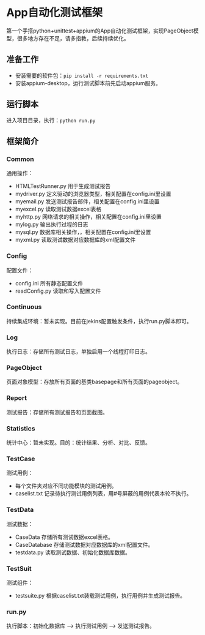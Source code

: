 # App自动化测试框架

第一个手搭python+unittest+appium的App自动化测试框架，实现PageObject模型，很多地方存在不足，请多指教，后续持续优化。

## 准备工作

* 安装需要的软件包：`pip install -r requirements.txt`
* 安装appium-desktop，运行测试脚本前先启动appium服务。

## 运行脚本

进入项目目录，执行：`python run.py`

## 框架简介

### Common

通用操作：

* HTMLTestRunner.py 用于生成测试报告
* mydriver.py 定义驱动的浏览器类型，相关配置在config.ini里设置
* myemail.py 发送测试报告邮件，相关配置在config.ini里设置
* myexcel.py 读取测试数据excel表格
* myhttp.py 网络请求的相关操作，相关配置在config.ini里设置
* mylog.py 输出执行过程的日志
* mysql.py 数据库相关操作，，相关配置在config.ini里设置
* myxml.py 读取测试数据对应数据库的xml配置文件

### Config

配置文件：

* config.ini 所有静态配置文件
* readConfig.py 读取和写入配置文件

### Continuous

持续集成环境：暂未实现。目前在jekins配置触发条件，执行run.py脚本即可。

### Log

执行日志：存储所有测试日志，单独启用一个线程打印日志。

### PageObject

页面对象模型：存放所有页面的基类basepage和所有页面的pageobject。

### Report

测试报告：存储所有测试报告和页面截图。

### Statistics

统计中心：暂未实现。目的：统计结果、分析、对比、反馈。

### TestCase

测试用例：

* 每个文件夹对应不同功能模块的测试用例。
* caselist.txt 记录待执行测试用例列表，用#号屏蔽的用例代表本轮不执行。

### TestData

测试数据：

* CaseData 存储所有测试数据excel表格。
* CaseDatabase 存储测试数据对应数据库的xml配置文件。
* testdata.py 读取测试数据、初始化数据库数据。

### TestSuit

测试组件：

* testsuite.py 根据caselist.txt装载测试用例，执行用例并生成测试报告。

### run.py

执行脚本：初始化数据库 ——> 执行测试用例 ——> 发送测试报告。
